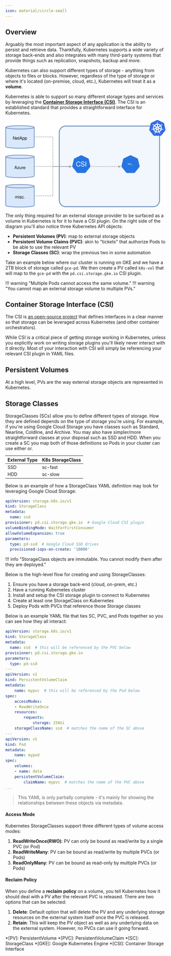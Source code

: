 ```yaml
---
icon: material/circle-small
---
```

## Overview
Arguably the most important aspect of any application is the ability to persist and retrieve data. Thankfully, Kubernetes supports a wide variety of storage back-ends and also integrates with many third-party systems that provide things such as replication, snapshots, backup and more.  

Kubernetes can also support different types of storage - anything from objects to files or blocks. However, regardless of the type of storage or where it's located (on-premise, cloud, etc.), Kubernetes will treat it as a **volume**.  

Kubernetes is able to support so many different storage types and services by leveraging the [**Container Storage Interface (CSI)**](https://github.com/container-storage-interface/spec/blob/master/spec.md). The CSI is an established standard that provides a straightforward interface for Kubernetes.

![service](../../images/storage-1.svg)

The only thing required for an external storage provider to be surfaced as a volume in Kubernetes is for it to have a CSI plugin. On the right side of the diagram you'll also notice three Kubernetes API objects:  

- **Persistent Volumes (PV)**: map to external storage objects
- **Persistent Volume Claims (PVC)**: akin to "tickets" that authorize Pods to be able to use the relevant PV
- **Storage Classes (SC)**: wrap the previous two in some automation

Take an example below where our cluster is running on GKE and we have a 2TB block of storage called `gce-pd`. We then create a PV called `k8s-vol` that will map to the `gce-pd` with the `pd.csi.storage.gke.io` CSI plugin.

!!! warning "Multiple Pods cannot access the same volume."
!!! warning "You cannot map an external storage volume to multiple PVs."

## Container Storage Interface (CSI)
The CSI is [an open-source project](https://github.com/container-storage-interface/spec/blob/master/spec.md) that defines interfaces in a clear manner so that storage can be leveraged across Kubernetes (and other container orchestrators).

While CSI is a critical piece of getting storage working in Kubernetes, unless you explicitly work on writing storage plugins you'll likely never interact with it directly. Most of your interaction with CSI will simply be referencing your relevant CSI plugin in YAML files.  

## Persistent Volumes
At a high level, PVs are the way external storage objects are represented in Kubernetes.

## Storage Classes
StorageClasses (SCs) allow you to define different types of storage. How they are defined depends on the type of storage you're using. For example, if you're using Google Cloud Storage you have classes such as Standard, Nearline, Coldline, and Archive. You may also have simpler/more straightforward classes at your disposal such as SSD and HDD. When you create a SC you map both of those definitions so Pods in your cluster can use either or.

| External Type | K8s StorageClass |
| ------| ------ |
| SSD | sc-fast |
| HDD | sc-slow |

Below is an example of how a StorageClass YAML definition may look for leveraging Google Cloud Storage:  

``` yaml
apiVersion: storage.k8s.io/v1
kind: StorageClass
metadata:
  name: ssd
provisioner: pd.csi.storage.gke.io  # Google Cloud CSI plugin
volumeBindingMode: WaitForFirstConsumer
allowVolumeExpansion: true
parameters:
  type: pd-ssd  # Google Cloud SSD drives
  provisioned-iops-on-create: '10000'
```

!!! info "StorageClass objects are immutable. You cannot modify them after they are deployed."

Below is the high-level flow for creating and using StorageClasses:

1. Ensure you have a storage back-end (cloud, on-prem, etc.)
1. Have a running Kubernetes cluster
1. Install and setup the CSI storage plugin to connect to Kubernetes
1. Create at least one StorageClass on Kubernetes
1. Deploy Pods with PVCs that reference those Storage classes

Below is an example YAML file that ties SC, PVC, and Pods together so you can see how they all interact:

``` yaml
apiVersion: storage.k8s.io/v1
kind: StorageClass
metadata:
  name: ssd  # this will be referenced by the PVC below
provisioner: pd.csi.storage.gke.io
parameters:
  type: pd-ssd
---
apiVersion: v1
kind: PersistentVolumeClaim
metadata:
    name: mypvc  # this will be referenced by the Pod below
spec:
    accessModes:
    - ReadWriteOnce
    resources:
        requests:
            storage: 256Gi
    storageClassName: ssd  # matches the name of the SC above
---
apiVersion: v1
kind: Pod
metadata:
    name: mypod
spec:
    volumes:
    - name: data
    persistentVolumeClaim:
        claimName: mypvc  # matches the name of the PVC above
...
```
> This YAML is only partially complete - it's mainly for showing the relationships between these objects via metadata.

#### Access Mode
Kubernetes StorageClasses support three different types of volume access modes:

1. **ReadWriteOnce(RWO)**: PV can only be bound as read/write by a single PVC (or Pod)
1. **ReadWriteMany**: PV can be bound as read/write by multiple PVCs (or Pods)
1. **ReadOnlyMany**: PV can be bound as read-only by multiple PVCs (or Pods)

#### Reclaim Policy
When you define a **reclaim policy** on a volume, you tell Kubernetes how it should deal with a PV after the relevant PVC is released. There are two options that can be selected:  

1. **Delete**: Default option that will delete the PV and any underlying storage resources on the external system itself once the PVC is released.
1. **Retain**: This will keep the PV object as well as any underlying data on the external system. However, no PVCs can use it going forward. 


*[PV]: PersistentVolume
*[PVC]: PersistentVolumeClaim
*[SC]: StorageClass
*[GKE]: Google Kubernetes Engine
*[CSI]: Container Storage Interface